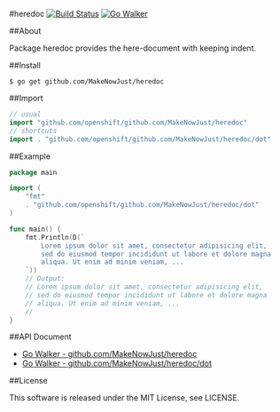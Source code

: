 #heredoc [![Build Status](https://drone.io/github.com/MakeNowJust/heredoc/status.png)](https://drone.io/github.com/MakeNowJust/heredoc/latest) [![Go Walker](http://gowalker.org/api/v1/badge)](https://gowalker.org/github.com/MakeNowJust/heredoc)

##About

Package heredoc provides the here-document with keeping indent.

##Install

```console
$ go get github.com/MakeNowJust/heredoc
```

##Import

```go
// usual
import "github.com/openshift/github.com/MakeNowJust/heredoc"
// shortcuts
import . "github.com/openshift/github.com/MakeNowJust/heredoc/dot"
```

##Example

```go
package main

import (
	"fmt"
	. "github.com/openshift/github.com/MakeNowJust/heredoc/dot"
)

func main() {
	fmt.Println(D(`
		Lorem ipsum dolor sit amet, consectetur adipisicing elit,
		sed do eiusmod tempor incididunt ut labore et dolore magna
		aliqua. Ut enim ad minim veniam, ...
	`))
	// Output:
	// Lorem ipsum dolor sit amet, consectetur adipisicing elit,
	// sed do eiusmod tempor incididunt ut labore et dolore magna
	// aliqua. Ut enim ad minim veniam, ...
	//
}
```

##API Document

 - [Go Walker - github.com/MakeNowJust/heredoc](https://gowalker.org/github.com/MakeNowJust/heredoc)
 - [Go Walker - github.com/MakeNowJust/heredoc/dot](https://gowalker.org/github.com/MakeNowJust/heredoc/dot)

##License

This software is released under the MIT License, see LICENSE.
